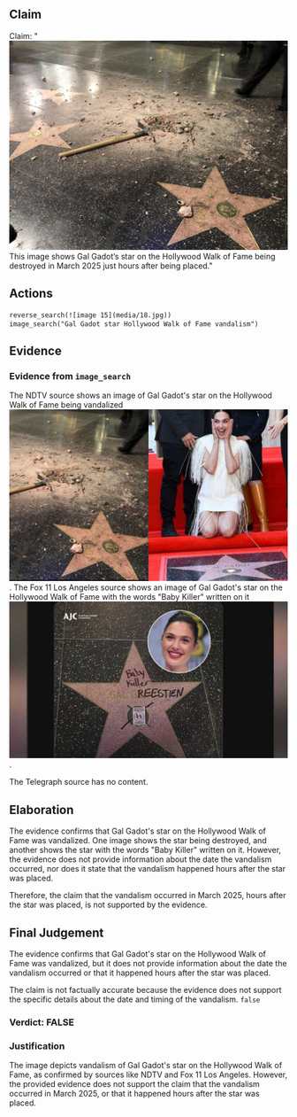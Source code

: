 ## Claim
Claim: "![image 15](media/18.jpg) This image shows Gal Gadot’s star on the Hollywood Walk of Fame being destroyed in March 2025 just hours after being placed."

## Actions
```
reverse_search(![image 15](media/18.jpg))
image_search("Gal Gadot star Hollywood Walk of Fame vandalism")
```

## Evidence
### Evidence from `image_search`
The NDTV source shows an image of Gal Gadot's star on the Hollywood Walk of Fame being vandalized ![image 7477](media/2025-08-29_21-54-1756504472-275737.jpg). The Fox 11 Los Angeles source shows an image of Gal Gadot's star on the Hollywood Walk of Fame with the words "Baby Killer" written on it ![image 7478](media/2025-08-29_21-54-1756504472-552746.jpg).

The Telegraph source has no content.


## Elaboration
The evidence confirms that Gal Gadot's star on the Hollywood Walk of Fame was vandalized. One image shows the star being destroyed, and another shows the star with the words "Baby Killer" written on it. However, the evidence does not provide information about the date the vandalism occurred, nor does it state that the vandalism happened hours after the star was placed.

Therefore, the claim that the vandalism occurred in March 2025, hours after the star was placed, is not supported by the evidence.


## Final Judgement
The evidence confirms that Gal Gadot's star on the Hollywood Walk of Fame was vandalized, but it does not provide information about the date the vandalism occurred or that it happened hours after the star was placed.

The claim is not factually accurate because the evidence does not support the specific details about the date and timing of the vandalism. `false`

### Verdict: FALSE

### Justification
The image depicts vandalism of Gal Gadot's star on the Hollywood Walk of Fame, as confirmed by sources like NDTV and Fox 11 Los Angeles. However, the provided evidence does not support the claim that the vandalism occurred in March 2025, or that it happened hours after the star was placed.
